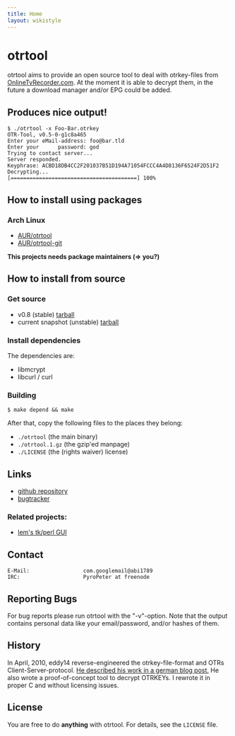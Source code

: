 ```yaml
---
title: Home
layout: wikistyle
---
```


otrtool
=======
otrtool aims to provide an open source tool to deal with otrkey-files from [OnlineTvRecorder.com](http://onlinetvrecoder.com/). At the moment it is able to decrypt them, in the future a download manager and/or EPG could be added.

Produces nice output!
---------------------

    $ ./otrtool -x Foo-Bar.otrkey
    OTR-Tool, v0.5-0-g1c8a465
    Enter your eMail-address: foo@bar.tld
    Enter your      password: god
    Trying to contact server...
    Server responded.
    Keyphrase: ACBD18DB4CC2F201037B51D194A71054FCCC4A4D8136F6524F2D51F2
    Decrypting...
    [========================================] 100%

How to install using packages
-----------------------------

### Arch Linux
* [AUR/otrtool](http://aur.archlinux.org/packages.php?ID=41577)
* [AUR/otrtool-git](http://aur.archlinux.org/packages.php?ID=40775)

**This projects needs package maintainers (=> you?)**

How to install from source
--------------------------

### Get source

* v0.8 (stable) [tarball](http://github.com/pyropeter/otrtool/tarball/v0.8)
* current snapshot (unstable) [tarball](http://github.com/pyropeter/otrtool/tarball/master)

### Install dependencies

The dependencies are:
* libmcrypt
* libcurl / curl

### Building

    $ make depend && make

After that, copy the following files to the places they belong:

* `./otrtool` (the main binary)
* `./otrtool.1.gz` (the gzip'ed manpage)
* `./LICENSE` (the (rights waiver) license)

Links
-----

* [github repository](http://github.com/pyropeter/otrtool)
* [bugtracker](http://github.com/pyropeter/otrtool/issues)

### Related projects:

* [lem's tk/perl GUI](http://github.com/Lem/otrtool-gui)

Contact
-------

    E-Mail:                 com.googlemail@abi1789
    IRC:                    PyroPeter at freenode

Reporting Bugs
--------------

For bug reports please run otrtool with the "-v"-option. Note that the output contains personal data like your email/password, and/or hashes of them.

History
-------

In April, 2010, eddy14 reverse-engineered the otrkey-file-format and OTRs Client-Server-protocol. [He described his work in a german blog post.](http://41yd.de/blog/2010/04/18/otrkey-breaker/) He also wrote a proof-of-concept tool to decrypt OTRKEYs. I rewrote it in proper C and without licensing issues.

License
-------

You are free to do **anything** with otrtool. For details, see the `LICENSE` file.

